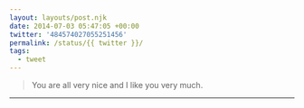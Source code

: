 ```yaml
---
layout: layouts/post.njk
date: 2014-07-03 05:47:05 +00:00
twitter: '484574027055251456'
permalink: /status/{{ twitter }}/
tags: 
  - tweet
---
```


> You are all very nice and I like you very much.

---
